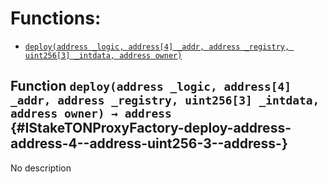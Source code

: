# Functions:

- [`deploy(address _logic, address[4] _addr, address _registry, uint256[3] _intdata, address owner)`](#IStakeTONProxyFactory-deploy-address-address-4--address-uint256-3--address-)

## Function `deploy(address _logic, address[4] _addr, address _registry, uint256[3] _intdata, address owner) → address` {#IStakeTONProxyFactory-deploy-address-address-4--address-uint256-3--address-}

No description
